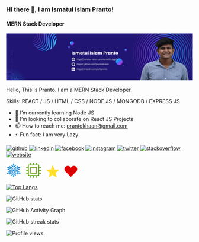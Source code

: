 ### Hi there 👋, I am Ismatul Islam Pranto!
#### MERN Stack Developer
![MERN Stack Developer](https://github.com/prantokhaan/pranto-khan/blob/main/Pranto.jpg)

Hello, This is Pranto.  I am a MERN Stack Developer. 


Skills:  REACT / JS / HTML / CSS / NODE JS / MONGODB / EXPRESS JS 

- 🌱 I’m currently learning Node JS 
- 👯 I’m looking to collaborate on React JS Projects 
- 📫 How to reach me: prantokhaan@gmail.com 
- ⚡ Fun fact: I am very Lazy 


[<img src='https://cdn.jsdelivr.net/npm/simple-icons@3.0.1/icons/github.svg' alt='github' height='40'>](https://github.com/prantokhaan)  [<img src='https://cdn.jsdelivr.net/npm/simple-icons@3.0.1/icons/linkedin.svg' alt='linkedin' height='40'>](https://www.linkedin.com/in/prantokhaan/)  [<img src='https://cdn.jsdelivr.net/npm/simple-icons@3.0.1/icons/facebook.svg' alt='facebook' height='40'>](https://www.facebook.com/praan.too)  [<img src='https://cdn.jsdelivr.net/npm/simple-icons@3.0.1/icons/instagram.svg' alt='instagram' height='40'>](https://www.instagram.com/prant.o/)  [<img src='https://cdn.jsdelivr.net/npm/simple-icons@3.0.1/icons/twitter.svg' alt='twitter' height='40'>](https://twitter.com/prantokhaan)  [<img src='https://cdn.jsdelivr.net/npm/simple-icons@3.0.1/icons/stackoverflow.svg' alt='stackoverflow' height='40'>](https://stackoverflow.com/users/ismatul-islam-pranto)  [<img src='https://cdn.jsdelivr.net/npm/simple-icons@3.0.1/icons/icloud.svg' alt='website' height='40'>](https://prantokhan.com)  

<a href='https://archiveprogram.github.com/'><img src='https://raw.githubusercontent.com/acervenky/animated-github-badges/master/assets/acbadge.gif' width='40' height='40'></a> <a href='https://docs.github.com/en/developers'><img src='https://raw.githubusercontent.com/acervenky/animated-github-badges/master/assets/devbadge.gif' width='40' height='40'></a> <a href='https://stars.github.com/'><img src='https://raw.githubusercontent.com/acervenky/animated-github-badges/master/assets/starbadge.gif' width='35' height='35'></a> <a href='https://docs.github.com/en/github/supporting-the-open-source-community-with-github-sponsors'><img src='https://raw.githubusercontent.com/acervenky/animated-github-badges/master/assets/sponsorbadge.gif' width='35' height='35'></a> 

[![Top Langs](https://github-readme-stats.vercel.app/api/top-langs/?username=prantokhaan)](https://github.com/anuraghazra/github-readme-stats)

![GitHub stats](https://github-readme-stats.vercel.app/api?username=prantokhaan&show_icons=true&count_private=true)  

![GitHub Activity Graph](https://activity-graph.herokuapp.com/graph?username=prantokhaan)  

![GitHub streak stats](https://github-readme-streak-stats.herokuapp.com/?user=prantokhaan)  

![Profile views](https://gpvc.arturio.dev/prantokhaan)  
